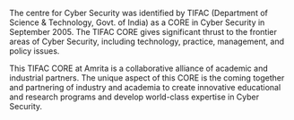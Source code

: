 The centre for Cyber Security was identified by TIFAC (Department of Science & Technology, Govt. of India) as a CORE in Cyber Security in September 2005. 
The TIFAC CORE gives significant thrust to the frontier areas of Cyber Security, including technology, practice, management, and policy issues.

This TIFAC CORE at Amrita is a collaborative alliance of academic and industrial partners. 
The unique aspect of this CORE is the coming together and partnering of industry and academia to create innovative educational and research programs and develop world-class expertise in Cyber Security.

<!---
Amrita-TIFAC/Amrita-TIFAC is a ✨ special ✨ repository because its `README.md` (this file) appears on your GitHub profile.
You can click the Preview link to take a look at your changes.
--->
